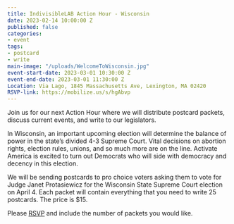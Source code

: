 ```yaml
---
title: IndivisibleLAB Action Hour - Wisconsin
date: 2023-02-14 10:00:00 Z
published: false
categories:
- event
tags:
- postcard
- write
main-image: "/uploads/WelcomeToWisconsin.jpg"
event-start-date: 2023-03-01 10:30:00 Z
event-end-date: 2023-03-01 11:30:00 Z
Location: Via Lago, 1845 Massachusetts Ave, Lexington, MA 02420
RSVP-link: https://mobilize.us/s/hgAbvp
---
```


Join us for our next Action Hour where we will distribute postcard packets, discuss current events, and write to our legislators.

In Wisconsin, an important upcoming election will determine the balance of power in the state’s divided 4-3 Supreme Court. Vital decisions on abortion rights, election rules, unions, and so much more are on the line. Activate America is excited to turn out Democrats who will side with democracy and decency in this election.

We will be sending postcards to pro choice voters asking them to vote for Judge Janet Protasiewicz for the Wisconsin State Supreme Court election on April 4. Each packet will contain everything that you need to write 25 postcards. The price is $15.
 

Please [RSVP](https://www.mobilize.us/indivisiblelab/event/551279/) and include the number of packets you would like.